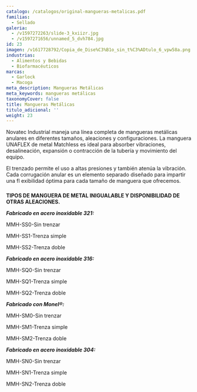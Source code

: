 ```yaml
---
catalogo: /catalogos/original-mangueras-metalicas.pdf
familias:
  - Sellado
galeria:
  - /v1597272263/slide-3_kxiizr.jpg
  - /v1597271656/unnamed_5_dvh784.jpg
id: 23
imagen: /v1617728792/Copia_de_Dise%C3%B1o_sin_t%C3%ADtulo_6_vpw58a.png
industrias:
  - Alimentos y Bebidas
  - Biofarmacéuticos
marcas:
  - Garlock
  - Macoga
meta_description: Mangueras Metálicas
meta_keywords: mangueras metálicas
taxonomyCover: false
title: Mangueras Metálicas
titulo_adicional: ''
weight: 23
---
```



Novatec Industrial maneja una línea completa de mangueras metálicas anulares en diferentes tamaños, aleaciones y configuraciones. La manguera UNAFLEX de metal Matchless es ideal para absorber vibraciones, desalineación, expansión o contracción de la tubería y movimiento del equipo.

El trenzado permite el uso a altas presiones y también atenúa la vibración. Cada corrugación anular es un elemento separado diseñado para impartir una fl exibilidad óptima para cada tamaño de manguera que ofrecemos.

###   
**TIPOS DE MANGUERA DE METAL INIGUALABLE Y DISPONIBILIDAD DE OTRAS ALEACIONES.**

**_Fabricado en acero inoxidable 321:_**

MMH-SS0-Sin trenzar

MMH-SS1-Trenza simple

MMH-SS2-Trenza doble

  
**_Fabricado en acero inoxidable 316:_**

MMH-SQ0-Sin trenzar 

MMH-SQ1-Trenza simple 

MMH-SQ2-Trenza doble

**_Fabricado con Monel®:_**

MMH-SM0-Sin trenzar

MMH-SM1-Trenza simple

MMH-SM2-Trenza doble

**_Fabricado en acero inoxidable 304:_**

MMH-SN0-Sin trenzar

MMH-SN1-Trenza simple

MMH-SN2-Trenza doble
